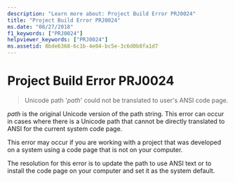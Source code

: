 ```yaml
---
description: "Learn more about: Project Build Error PRJ0024"
title: "Project Build Error PRJ0024"
ms.date: "08/27/2018"
f1_keywords: ["PRJ0024"]
helpviewer_keywords: ["PRJ0024"]
ms.assetid: 8bde6368-6c1b-4e04-bc5e-3c6d0b8fa1d7
---
```

# Project Build Error PRJ0024

> Unicode path '*path*' could not be translated to user's ANSI code page.

*path* is the original Unicode version of the path string. This error can occur in cases where there is a Unicode path that cannot be directly translated to ANSI for the current system code page.

This error may occur if you are working with a project that was developed on a system using a code page that is not on your computer.

The resolution for this error is to update the path to use ANSI text or to install the code page on your computer and set it as the system default.
